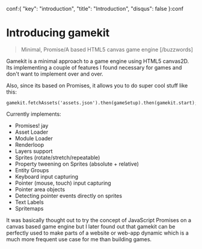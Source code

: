 conf:{
    "key": "introduction",
    "title": "Introduction",
    "disqus": false
}:conf

Introducing gamekit
===================

> Minimal, Promise/A based HTML5 canvas game engine [/buzzwords]

Gamekit is a minimal approach to a game engine using HTML5 canvas2D.
Its implementing a couple of features I found necessary for games and don't want to implement over and over.

Also, since its based on Promises, it allows you to do super cool stuff like this:

    gamekit.fetchAssets('assets.json').then(gameSetup).then(gamekit.start);

Currently implements:

* Promises! jay
* Asset Loader
* Module Loader
* Renderloop
* Layers support
* Sprites (rotate/stretch/repeatable)
* Property tweening on Sprites (absolute + relative)
* Entity Groups
* Keyboard input capturing
* Pointer (mouse, touch) input capturing
* Pointer area objects
* Detecting pointer events directly on sprites
* Text Labels
* Spritemaps


It was basically thought out to try the concept of JavaScript Promises on a canvas based game engine but
I later found out that gamekit can be perfectly used to make parts of a website or web-app dynamic which
is a much more frequent use case for me than building games.
